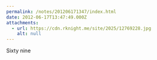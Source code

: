 ```yaml
---
permalink: /notes/201206171347/index.html
date: 2012-06-17T13:47:49.000Z
attachments:
  - url: https://cdn.rknight.me/site/2025/12769228.jpg
    alt: null
---
```


Sixty nine
